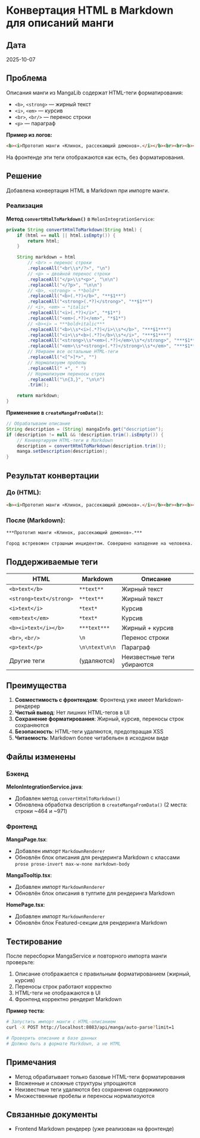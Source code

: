 # Конвертация HTML в Markdown для описаний манги

## Дата
2025-10-07

## Проблема

Описания манги из MangaLib содержат HTML-теги форматирования:
- `<b>`, `<strong>` — жирный текст
- `<i>`, `<em>` — курсив
- `<br>`, `<br/>` — перенос строки
- `<p>` — параграф

**Пример из логов:**
```html
<b><i>Прототип манги «Клинок, рассекающий демонов».</i></b><br><br><b><i></i></b>Город встревожен страшным инцидентом. Совершено нападение на человека. Преступником оказался вампир… Что за парень осмелился направить свой меч против него?!<br>
```

На фронтенде эти теги отображаются как есть, без форматирования.

## Решение

Добавлена конвертация HTML в Markdown при импорте манги.

### Реализация

**Метод `convertHtmlToMarkdown()`** в `MelonIntegrationService`:

```java
private String convertHtmlToMarkdown(String html) {
    if (html == null || html.isEmpty()) {
        return html;
    }

    String markdown = html
        // <br> → перенос строки
        .replaceAll("<br\\s*/?>", "\n")
        // <p> → двойной перенос строки
        .replaceAll("</p>\\s*<p>", "\n\n")
        .replaceAll("</?p>", "\n\n")
        // <b>, <strong> → **bold**
        .replaceAll("<b>(.*?)</b>", "**$1**")
        .replaceAll("<strong>(.*?)</strong>", "**$1**")
        // <i>, <em> → *italic*
        .replaceAll("<i>(.*?)</i>", "*$1*")
        .replaceAll("<em>(.*?)</em>", "*$1*")
        // <b><i> → ***bold+italic***
        .replaceAll("<b>\\s*<i>(.*?)</i>\\s*</b>", "***$1***")
        .replaceAll("<i>\\s*<b>(.*?)</b>\\s*</i>", "***$1***")
        .replaceAll("<strong>\\s*<em>(.*?)</em>\\s*</strong>", "***$1***")
        .replaceAll("<em>\\s*<strong>(.*?)</strong>\\s*</em>", "***$1***")
        // Убираем все остальные HTML-теги
        .replaceAll("<[^>]*>", "")
        // Нормализуем пробелы
        .replaceAll(" +", " ")
        // Нормализуем переносы строк
        .replaceAll("\n{3,}", "\n\n")
        .trim();

    return markdown;
}
```

**Применение в `createMangaFromData()`:**

```java
// Обрабатываем описание
String description = (String) mangaInfo.get("description");
if (description != null && !description.trim().isEmpty()) {
    // Конвертируем HTML-теги в Markdown
    description = convertHtmlToMarkdown(description.trim());
    manga.setDescription(description);
}
```

## Результат конвертации

### До (HTML):
```html
<b><i>Прототип манги «Клинок, рассекающий демонов».</i></b><br><br><b><i></i></b>Город встревожен страшным инцидентом. Совершено нападение на человека. Преступником оказался вампир… Что за парень осмелился направить свой меч против него?!<br>
```

### После (Markdown):
```markdown
***Прототип манги «Клинок, рассекающий демонов».***

Город встревожен страшным инцидентом. Совершено нападение на человека. Преступником оказался вампир… Что за парень осмелился направить свой меч против него?!
```

## Поддерживаемые теги

| HTML | Markdown | Описание |
|------|----------|----------|
| `<b>text</b>` | `**text**` | Жирный текст |
| `<strong>text</strong>` | `**text**` | Жирный текст |
| `<i>text</i>` | `*text*` | Курсив |
| `<em>text</em>` | `*text*` | Курсив |
| `<b><i>text</i></b>` | `***text***` | Жирный + курсив |
| `<br>`, `<br/>` | `\n` | Перенос строки |
| `<p>text</p>` | `\n\ntext\n\n` | Параграф |
| Другие теги | (удаляются) | Неизвестные теги убираются |

## Преимущества

1. **Совместимость с фронтендом**: Фронтенд уже имеет Markdown-рендерер
2. **Чистый вывод**: Нет лишних HTML-тегов в UI
3. **Сохранение форматирования**: Жирный, курсив, переносы строк сохраняются
4. **Безопасность**: HTML-теги удаляются, предотвращая XSS
5. **Читаемость**: Markdown более читабельен в исходном виде

## Файлы изменены

### Бэкенд

**MelonIntegrationService.java**:
- Добавлен метод `convertHtmlToMarkdown()`
- Обновлена обработка description в `createMangaFromData()` (2 места: строки ~464 и ~971)

### Фронтенд

**MangaPage.tsx**:
- Добавлен импорт `MarkdownRenderer`
- Обновлён блок описания для рендеринга Markdown с классами `prose prose-invert max-w-none markdown-body`

**MangaTooltip.tsx**:
- Добавлен импорт `MarkdownRenderer`
- Обновлён блок описания в тултипе для рендеринга Markdown

**HomePage.tsx**:
- Добавлен импорт `MarkdownRenderer`
- Обновлён блок Featured-секции для рендеринга Markdown

## Тестирование

После пересборки MangaService и повторного импорта манги проверьте:

1. Описание отображается с правильным форматированием (жирный, курсив)
2. Переносы строк работают корректно
3. HTML-теги не отображаются в UI
4. Фронтенд корректно рендерит Markdown

**Пример теста:**
```bash
# Запустить импорт манги с HTML-описанием
curl -X POST http://localhost:8083/api/manga/auto-parse?limit=1

# Проверить описание в базе данных
# Должно быть в формате Markdown, а не HTML
```

## Примечания

- Метод обрабатывает только базовые HTML-теги форматирования
- Вложенные и сложные структуры упрощаются
- Неизвестные теги удаляются без сохранения содержимого
- Множественные пробелы и переносы нормализуются

## Связанные документы
- Frontend Markdown рендерер (уже реализован на фронтенде)

